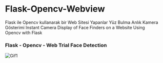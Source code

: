 # Flask-Opencv-Webview

Flask ile Opencv kullanarak bir Web Sitesi Yapanlar Yüz Bulma Anlık Kamera Gösterimi
 Instant Camera Display of Face Finders on a Website Using Opencv with Flask
 
 
### Flask - Opencv - Web Trial Face Detection

![Gif1](https://raw.githubusercontent.com/harunlakodla/Flask-Opencv-Webview/master/ScreenShots/video_kaydı_deneme.gif)
